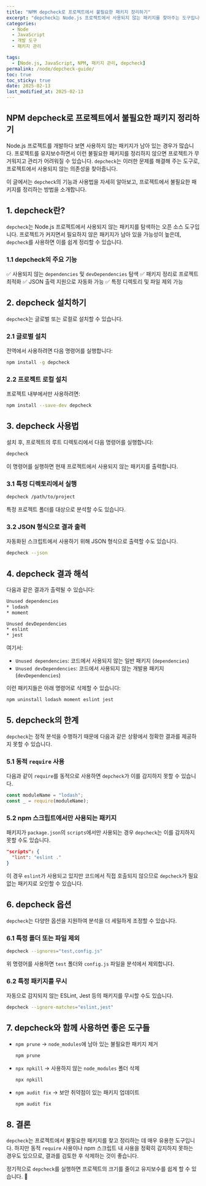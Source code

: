 ```yaml
---
title: "NPM depcheck로 프로젝트에서 불필요한 패키지 정리하기"
excerpt: "depcheck는 Node.js 프로젝트에서 사용되지 않는 패키지를 찾아주는 도구입니다. 이 글에서는 depcheck의 기능과 사용법을 자세히 알아보고, 프로젝트에서 불필요한 의존성을 정리하는 방법을 코드 예제와 함께 설명합니다."
categories:
  - Node
  - JavaScript
  - 개발 도구
  - 패키지 관리

tags:
  - [Node.js, JavaScript, NPM, 패키지 관리, depcheck]
permalink: /node/depcheck-guide/
toc: true
toc_sticky: true
date: 2025-02-13
last_modified_at: 2025-02-13
---
```


## NPM depcheck로 프로젝트에서 불필요한 패키지 정리하기

Node.js 프로젝트를 개발하다 보면 사용하지 않는 패키지가 남아 있는 경우가 많습니다. 프로젝트를 유지보수하면서 이런 불필요한 패키지를 정리하지 않으면 프로젝트가 무거워지고 관리가 어려워질 수 있습니다. `depcheck`는 이러한 문제를 해결해 주는 도구로, 프로젝트에서 사용되지 않는 의존성을 찾아줍니다.

이 글에서는 `depcheck`의 기능과 사용법을 자세히 알아보고, 프로젝트에서 불필요한 패키지를 정리하는 방법을 소개합니다.

## 1. depcheck란?

`depcheck`는 Node.js 프로젝트에서 사용되지 않는 패키지를 탐색하는 오픈 소스 도구입니다. 프로젝트가 커지면서 필요하지 않은 패키지가 남아 있을 가능성이 높은데, `depcheck`를 사용하면 이를 쉽게 정리할 수 있습니다.

### 1.1 depcheck의 주요 기능

✅ 사용되지 않는 `dependencies` 및 `devDependencies` 탐색
✅ 패키지 정리로 프로젝트 최적화
✅ JSON 출력 지원으로 자동화 가능
✅ 특정 디렉토리 및 파일 제외 가능

## 2. depcheck 설치하기

`depcheck`는 글로벌 또는 로컬로 설치할 수 있습니다.

### 2.1 글로벌 설치

전역에서 사용하려면 다음 명령어를 실행합니다:

```sh
npm install -g depcheck
```

### 2.2 프로젝트 로컬 설치

프로젝트 내부에서만 사용하려면:

```sh
npm install --save-dev depcheck
```

## 3. depcheck 사용법

설치 후, 프로젝트의 루트 디렉토리에서 다음 명령어를 실행합니다:

```sh
depcheck
```

이 명령어를 실행하면 현재 프로젝트에서 사용되지 않는 패키지를 출력합니다.

### 3.1 특정 디렉토리에서 실행

```sh
depcheck /path/to/project
```

특정 프로젝트 폴더를 대상으로 분석할 수도 있습니다.

### 3.2 JSON 형식으로 결과 출력

자동화된 스크립트에서 사용하기 위해 JSON 형식으로 출력할 수도 있습니다.

```sh
depcheck --json
```

## 4. depcheck 결과 해석

다음과 같은 결과가 출력될 수 있습니다:

```sh
Unused dependencies
* lodash
* moment

Unused devDependencies
* eslint
* jest
```

여기서:

- `Unused dependencies`: 코드에서 사용되지 않는 일반 패키지 (`dependencies`)
- `Unused devDependencies`: 코드에서 사용되지 않는 개발용 패키지 (`devDependencies`)

이런 패키지들은 아래 명령어로 삭제할 수 있습니다:

```sh
npm uninstall lodash moment eslint jest
```

## 5. depcheck의 한계

`depcheck`는 정적 분석을 수행하기 때문에 다음과 같은 상황에서 정확한 결과를 제공하지 못할 수 있습니다.

### 5.1 동적 `require` 사용

다음과 같이 `require`를 동적으로 사용하면 `depcheck`가 이를 감지하지 못할 수 있습니다.

```js
const moduleName = "lodash";
const _ = require(moduleName);
```

### 5.2 npm 스크립트에서만 사용되는 패키지

패키지가 `package.json`의 `scripts`에서만 사용되는 경우 `depcheck`는 이를 감지하지 못할 수도 있습니다.

```json
"scripts": {
  "lint": "eslint ."
}
```

이 경우 `eslint`가 사용되고 있지만 코드에서 직접 호출되지 않으므로 `depcheck`가 필요 없는 패키지로 오인할 수 있습니다.

## 6. depcheck 옵션

`depcheck`는 다양한 옵션을 지원하여 분석을 더 세밀하게 조정할 수 있습니다.

### 6.1 특정 폴더 또는 파일 제외

```sh
depcheck --ignores="test,config.js"
```

위 명령어를 사용하면 `test` 폴더와 `config.js` 파일을 분석에서 제외합니다.

### 6.2 특정 패키지를 무시

자동으로 감지되지 않는 ESLint, Jest 등의 패키지를 무시할 수도 있습니다.

```sh
depcheck --ignore-matches="eslint,jest"
```

## 7. depcheck와 함께 사용하면 좋은 도구들

- `npm prune` → `node_modules`에 남아 있는 불필요한 패키지 제거
  ```sh
  npm prune
  ```
- `npx npkill` → 사용하지 않는 `node_modules` 폴더 삭제
  ```sh
  npx npkill
  ```
- `npm audit fix` → 보안 취약점이 있는 패키지 업데이트
  ```sh
  npm audit fix
  ```

## 8. 결론

`depcheck`는 프로젝트에서 불필요한 패키지를 찾고 정리하는 데 매우 유용한 도구입니다. 하지만 동적 `require` 사용이나 npm 스크립트 내 사용을 정확히 감지하지 못하는 경우도 있으므로, 결과를 검토한 후 삭제하는 것이 좋습니다.

정기적으로 `depcheck`를 실행하면 프로젝트의 크기를 줄이고 유지보수를 쉽게 할 수 있습니다. 🚀
